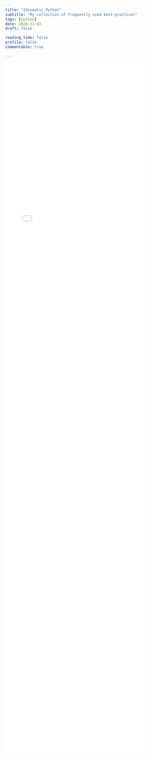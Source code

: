 ```yaml
---
title: "Idiomatic Python"
subtitle: "My collection of frequently used best-practices"
tags: [python]
date: 2020-11-03
draft: false

reading_time: false
profile: false
commentable: true

---
```


 <iframe
       src="./idiomatic-python.html"
       width="90%"
       height="2200"
       style="border:none;">
 </iframe>
